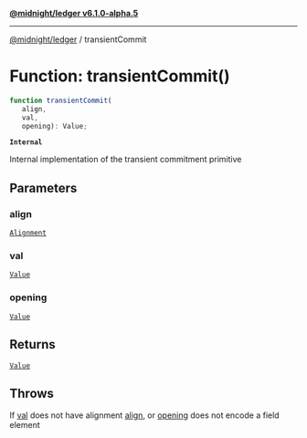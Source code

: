 [**@midnight/ledger v6.1.0-alpha.5**](../README.md)

***

[@midnight/ledger](../globals.md) / transientCommit

# Function: transientCommit()

```ts
function transientCommit(
   align, 
   val, 
   opening): Value;
```

**`Internal`**

Internal implementation of the transient commitment primitive

## Parameters

### align

[`Alignment`](../type-aliases/Alignment.md)

### val

[`Value`](../type-aliases/Value.md)

### opening

[`Value`](../type-aliases/Value.md)

## Returns

[`Value`](../type-aliases/Value.md)

## Throws

If [val](#transientcommit) does not have alignment [align](#transientcommit), or
[opening](#transientcommit) does not encode a field element

